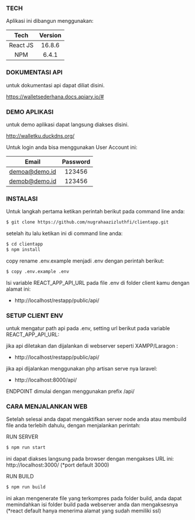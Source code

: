 ### TECH

Aplikasi ini dibangun menggunakan:

|   Tech   | Version |
| :------: | :-----: |
| React JS | 16.8.6  |
|   NPM    |  6.4.1  |

### DOKUMENTASI API

untuk dokumentasi api dapat diliat disini.

https://walletsederhana.docs.apiary.io/#

### DEMO APLIKASI

untuk demo aplikasi dapat langsung diakses disini.

http://walletku.duckdns.org/

Untuk login anda bisa menggunakan User Account ini:

|     Email     | Password |
| :-----------: | :------: |
| demoa@demo.id |  123456  |
| demob@demo.id |  123456  |

### INSTALASI

Untuk langkah pertama ketikan perintah berikut pada command line anda:

```sh
$ git clone https://github.com/nugrahaazizluthfi/clientapp.git
```

setelah itu lalu ketikan ini di command line anda:

```sh
$ cd clientapp
$ npm install
```

copy rename .env.example menjadi .env dengan perintah berikut:

```sh
$ copy .env.example .env
```

Isi variable REACT_APP_API_URL pada file .env di folder client kamu dengan alamat ini:

-   http://localhost/restapp/public/api/

### SETUP CLIENT ENV

untuk mengatur path api pada .env, setting url berikut pada variable REACT_APP_API_URL:

jika api diletakan dan dijalankan di webserver seperti XAMPP/Laragon :

-   http://localhost/restapp/public/api/

jika api dijalankan menggunakan php artisan serve nya laravel:

-   http://localhost:8000/api/

ENDPOINT dimulai dengan menggunakan prefix /api/

### CARA MENJALANKAN WEB

Setelah selesai anda dapat mengaktifkan server node anda atau membuild file anda terlebih dahulu, dengan menjalankan perintah:

RUN SERVER

```sh
$ npm run start
```

ini dapat diakses langsung pada browser dengan mengakses URL ini: http://localhost:3000/ (\*port default 3000)

RUN BUILD

```sh
$ npm run build
```

ini akan mengenerate file yang terkompres pada folder build, anda dapat memindahkan isi folder build pada webserver anda dan mengaksesnya (\*react default hanya menerima alamat yang sudah memiliki ssl)
